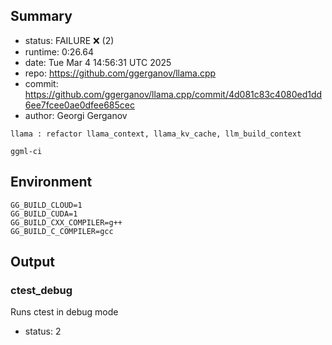 ## Summary

- status:  FAILURE ❌ (2)
- runtime: 0:26.64
- date:    Tue Mar  4 14:56:31 UTC 2025
- repo:    https://github.com/ggerganov/llama.cpp
- commit:  https://github.com/ggerganov/llama.cpp/commit/4d081c83c4080ed1dd6ee7fcee0ae0dfee685cec
- author:  Georgi Gerganov
```
llama : refactor llama_context, llama_kv_cache, llm_build_context

ggml-ci
```

## Environment

```
GG_BUILD_CLOUD=1
GG_BUILD_CUDA=1
GG_BUILD_CXX_COMPILER=g++
GG_BUILD_C_COMPILER=gcc
```

## Output

### ctest_debug

Runs ctest in debug mode
- status: 2
```

```

